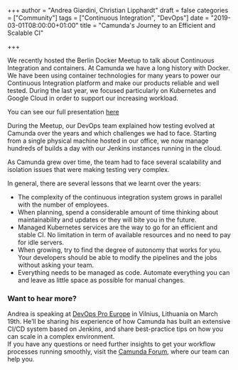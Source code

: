 +++
author = "Andrea Giardini, Christian Lipphardt"
draft = false
categories = ["Community"]
tags = ["Continuous Integration", "DevOps"]
date = "2019-03-01T08:00:00+01:00"
title = "Camunda's Journey to an Efficient and Scalable CI"

+++

We recently hosted the Berlin Docker Meetup to talk about Continuous Integration and containers. At Camunda we have a long history with Docker. We have been using container technologies for many years to power our Continuous Integration platform and make our products reliable and well tested. During the last year, we focused particularly on Kubernetes and Google Cloud in order to support our increasing workload.

<!--more-->
You can see our full presentation [here](https://docs.google.com/presentation/d/1hNYYcb3tgdHqbkONg4M1vVBhFrbwpMnZxs4wsVQXQbI/edit)

During the Meetup, our DevOps team explained how testing evolved at Camunda over the years and which challenges we had to face. Starting from a single physical machine hosted in our office, we now manage hundreds of builds a day with our Jenkins instances running in the cloud.

As Camunda grew over time, the team had to face several scalability and isolation issues that were making testing very complex.

In general, there are several lessons that we learnt over the years:

- The complexity of the continuous integration system grows in parallel with the number of employees.
- When planning, spend a considerable amount of time thinking about maintainability and updates or they will bite you in the future.
- Managed Kubernetes services are the way to go for an efficient and stable CI. No limitation in term of available resources and no need to pay for idle servers.
- When growing, try to find the degree of autonomy that works for you. Your developers should be able to modify the pipelines and the jobs without asking your team.
- Everything needs to be managed as code. Automate everything you can and leave as little space as possible for manual changes.

### Want to hear more?
Andrea is speaking at [DevOps Pro Europe](https://devopspro.lt/andrea-giardini/) in Vilnius, Lithuania on March 19th. He’ll be sharing his experience of how Camunda has built an extensive CI/CD system based on Jenkins, and share best-practice tips on how you can scale in a complex environment.  
If you have any questions or need further insights to get your workflow processes running smoothly, visit the [Camunda Forum](https://forum.camunda.org/), where our team can help you.
